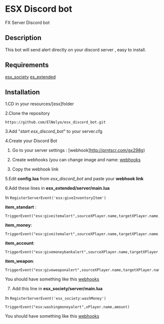 # ESX Discord bot

FX Server Discord bot

## Description

This bot will send alert directly on your discord server , easy to install.

## Requirements

[esx_society](https://github.com/ESX-Org/esx_society)
[es_extended](https://github.com/ESX-Org/es_extended)


## Installation

1.CD in your resources/[esx]folder

2.Clone the repository

```
https://github.com/ElNelyo/esx_discord_bot.git
```

3.Add "_start esx\_discord\_bot_" to your server.cfg

4.Create your Discord Bot

1.	Go to your server settings :
[webhook]http://prntscr.com/gx298g)

2.	Create webhooks (you can change image and name:
[webhooks](http://prntscr.com/gx2ai7)

3. Copy the webhook link

5.Edit **config.lua** from _esx\_discord\_bot_ and paste your **webhook link**

6.Add these lines in **esx_extended/server/main.lua**

In ```RegisterServerEvent('esx:giveInventoryItem')```

**item_standart** :

```
TriggerEvent("esx:giveitemalert",sourceXPlayer.name,targetXPlayer.name,ESX.Items[itemName].label,itemCount)
```

**item_money**:

```
TriggerEvent("esx:giveitemalert",sourceXPlayer.name,targetXPlayer.name,ESX.Items[itemName].label,itemCount)
```

**item_account**:

```
TriggerEvent("esx:givemoneybankalert",sourceXPlayer.name,targetXPlayer.name,itemCount)
```

**item_weapon**:

```
TriggerEvent("esx:giveweaponalert",sourceXPlayer.name,targetXPlayer.name,weaponLabel)
```

You should have something like this
[webhooks](http://prntscr.com/gx2hrk)

7. Add this line in **esx_society/server/main.lua**

In ```RegisterServerEvent('esx_society:washMoney')```

```
TriggerEvent("esx:washingmoneyalert",xPlayer.name,amount)
```

You should have something like this
[webhooks](http://prntscr.com/gx2jc5)






